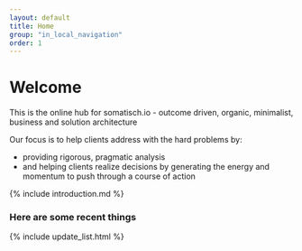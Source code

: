 ```yaml
---
layout: default
title: Home
group: "in_local_navigation"
order: 1
---
```

# Welcome
This is the online hub for somatisch.io -  outcome driven, organic, minimalist, business and solution architecture

Our focus is to help clients  address with the hard problems by:

- providing rigorous, pragmatic analysis
- and helping clients realize decisions  by generating the  energy and momentum to push through a course of action

{% include introduction.md %}

### Here are some recent things
{% include update_list.html %}
